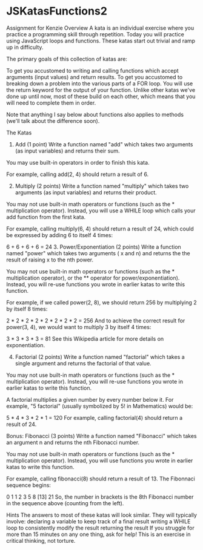 # JSKatasFunctions2
 Assignment for Kenzie
Overview
A kata is an individual exercise where you practice a programming skill through repetition. Today you will practice using JavaScript loops and functions. These katas start out trivial and ramp up in difficulty.

The primary goals of this collection of katas are:

To get you accustomed to writing and calling functions which accept arguments (input values) and return results.
To get you accustomed to breaking down a problem into the various parts of a FOR loop.
You will use the return keyword for the output of your function. Unlike other katas we've done up until now, most of these build on each other, which means that you will need to complete them in order.

Note that anything I say below about functions also applies to methods (we'll talk about the difference soon).

The Katas
1. Add (1 point)
Write a function named "add" which takes two arguments (as input variables) and returns their sum.

You may use built-in operators in order to finish this kata.

For example, calling add(2, 4) should return a result of 6.

2. Multiply (2 points)
Write a function named "multiply" which takes two arguments (as input variables) and returns their product.

You may not use built-in math operators or functions (such as the * multiplication operator). Instead, you will use a WHILE loop which calls your add function from the first kata.

For example, calling multiply(6, 4) should return a result of 24, which could be expressed by adding 6 to itself 4 times:

6 + 6 + 6 + 6 = 24
3. Power/Exponentiation (2 points)
Write a function named "power" which takes two arguments ( x and n) and returns the the result of raising x to the nth power.

You may not use built-in math operators or functions (such as the * multiplication operator), or the ** operator for power/exponentiation). Instead, you will re-use functions you wrote in earlier katas to write this function.

For example, if we called power(2, 8), we should return 256 by multiplying 2 by itself 8 times:

2 * 2 * 2 * 2 * 2 * 2 * 2 * 2 = 256
And to achieve the correct result for power(3, 4), we would want to multiply 3 by itself 4 times:

3 * 3 * 3 * 3 = 81
See this Wikipedia article for more details on exponentiation.

4. Factorial (2 points)
Write a function named "factorial" which takes a single argument and returns the factorial of that value.

You may not use built-in math operators or functions (such as the * multiplication operator). Instead, you will re-use functions you wrote in earlier katas to write this function.

A factorial multiplies a given number by every number below it. For example, "5 factorial" (usually symbolized by 5! in Mathematics) would be:

5 * 4 * 3 * 2 * 1 = 120
For example, calling factorial(4) should return a result of 24.

Bonus: Fibonacci (3 points)
Write a function named "Fibonacci" which takes an argument n and returns the nth Fibonacci number.

You may not use built-in math operators or functions (such as the * multiplication operator). Instead, you will use functions you wrote in earlier katas to write this function.

For example, calling fibonacci(8) should return a result of 13. The Fibonnaci sequence begins:

0  1  1  2  3  5  8  [13]  21
So, the number in brackets is the 8th Fibonacci number in the sequence above (counting from the left).

Hints
The answers to most of these katas will look similar. They will typically involve:
declaring a variable to keep track of a final result
writing a WHILE loop to consistently modify the result
returning the result
If you struggle for more than 15 minutes on any one thing, ask for help! This is an exercise in critical thinking, not torture.